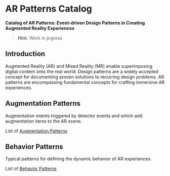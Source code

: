 # AR Patterns Catalog

**Catalog of AR Patterns: Event-driven Design Patterns in Creating Augmented Reality Experiences**

> **Hint**: Work in prgress
> 
## Introduction

Augmented Reality (AR) and Mixed Reality (MR) enable superimposing digital content onto the real world.
Design patterns are a widely accepted concept for documenting proven solutions to recurring design problems. 
AR patterns are encompassing fundamental concepts for crafting immersive AR experiences.

## Augmentation Patterns

Augmentation intents triggered by detector events and which add augmentation items to the AR scene.

List of [Augmentation Patterns](augmentation.md)

## Behavior Patterns

Typical patterns for defining the dynamic behavior of AR experiences.

List of [Behavior Patterns](behavior.md)
